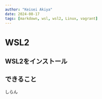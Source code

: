 ```yaml
---
author: "Keisei Akiya"
date: 2024-08-17
tags: [markdown, wsl, wsl2, Linux, vagrant]
---
```

# WSL2

## WSL2をインストール

## できること
しらん